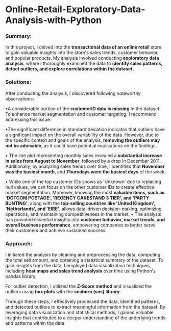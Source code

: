# Online-Retail-Exploratory-Data-Analysis-with-Python

### Summary:

In this project, I delved into the **transactional data of an online retail** store to gain valuable insights into the store's sales trends, customer behavior, and popular products. My analysis involved conducting **exploratory data analysis**, where I thoroughly examined the data to **identify sales patterns, detect outliers, and explore correlations within the dataset.**


### Solutions:

After conducting the analysis, I discovered following noteworthy observations:

•A considerable portion of the **customerID data is missing** in the dataset. To enhance market segmentation and customer targeting, I recommend addressing this issue. 

•The significant difference in standard deviation indicates that outliers have a significant impact on the overall variability of the data. However, due to the specific context and goals of the analysis, **removing the outliers may not be advisable**, as it could have potential implications on the findings.

• The line plot representing monthly sales revealed a **substantial increase in sales from August to November**, followed by a drop in December 2011. Additionally, by analyzing sales trends over time, I identified that **November was the busiest month**, and **Thursdays were the busiest days** of the week.

• While one of the top customer IDs shows as 'Unknown' due to replacing null values, we can focus on the other customer IDs to create effective market segmentation. Moreover, knowing the most **valuable items, such as 'DOTCOM POSTAGE', 'REGENCY CAKESTAND 3 TIER', and 'PARTY BUNTING'**, along with the **top-selling countries like 'United Kingdom', 'Netherlands', and 'EIRE'**, allows data-driven decision-making, optimizing operations, and maintaining competitiveness in the market.
• The analysis has provided essential insights into **customer behavior, market trends, and overall business performance**, empowering companies to better serve their customers and achieve sustained success.


### Approach:

I initiated the analysis by cleaning and preprocessing the data, computing the total sell amount, and obtaining a statistical summary of the dataset. To gain insights from the data, I employed data visualization techniques, including **heat maps and sales trend analysis** over time using Python's pandas library.

For outlier detection, I utilized the **Z-Score method** and visualized the outliers using **box plots** with the **seaborn (sns) library**.

Through these steps, I effectively processed the data, identified patterns, and detected outliers to extract meaningful information from the dataset. By leveraging data visualization and statistical methods, I gained valuable insights that contributed to a deeper understanding of the underlying trends and patterns within the data.
